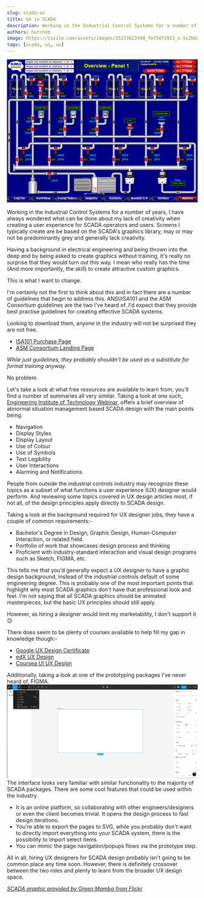 ```yaml
---
slug: scada-ux
title: UX in SCADA
description: Working in the Industrial Control Systems for a number of years, I have always wondered what can be done about my lack of creativity when creating a user experience for SCADA operators and users. Screens I would typically create are be based on the SCADA's graphics library, and may or may not be predominantly grey.
authors: hutcheb
image: https://iscito.com/assets/images/25233622599_fe75072915_o-5c2b6d06ec98eefe106dc76201a81c0d.gif
tags: [scada, ui, ux]
---
```


![5233622599_fe75072915_o.gif](5233622599_fe75072915_o.gif)

Working in the Industrial Control Systems for a number of years, I have always wondered what can be done
about my lack of creativity when creating a user experience for SCADA operators and users. Screens I
typically create are be based on the SCADA's graphics library, may or may not be predominantly grey
and generally lack creativity.

Having a background in electrical engineering and being thrown into the deep end by being asked to create
graphics without training, it's really no surprise that they would turn out this way. I mean who really 
has the time (And more importantly, the skill) to create attractive custom graphics. 

This is what I want to change.

<!--truncate-->

I'm certainly not the first to think about this and in fact there are a number of guidelines that begin 
to address this. ANSI/ISA101 and the ASM Consortium guidelines are the two I've heard of. I'd expect that
they provide best practise guidelines for creating effective SCADA systems. 

Looking to download them, anyone in the industry will not be surprised they are not free.
- [ISA101 Purchase Page](https://www.isa.org/products/ansi-isa-101-01-2015-human-machine-interfaces-for)
- [ASM Consortium Landing Page](https://process.honeywell.com/us/en/site/asm-consortium/join-asm-consortium)

*While just guidelines, they probably shouldn't be used as a substitute for formal training anyway.*

No problem. 

Let's take a look at what free resources are available to learn from, you'll find a number of summaries
all very similar. Taking a look at one such, [Engineering Institute of Technology Webinar](https://www.eit.edu.au/wp-content/uploads/2022/01/2022.01.20_SCADA_ASM_v3_WithRecording.pdf),
offers a brief overview of abnormal situation management based SCADA design with the main points being.
- Navigation
- Display Styles
- Display Layout
- Use of Colour
- Use of Symbols
- Text Legibility
- User Interactions
- Alarming and Notifications

People from outside the industrial controls industry may recognize these topics as a subset of what 
functions a user experience (UX) designer would perform. And reviewing some topics covered in UX design 
articles most, if not all, of the design principles apply directly to SCADA design.

Taking a look at the background required for UX designer jobs, they have a couple of common requirements:-
- Bachelor's Degree in Design, Graphic Design, Human-Computer Interaction, or related field.
- Portfolio of work that showcases design process and thinking
- Proficient with industry-standard interaction and visual design programs such as Sketch, FIGMA, etc.

This tells me that you'd generally expect a UX designer to have a graphic design background, instead of
the industrial controls default of some engineering degree. This is probably one of the most important 
points that highlight why most SCADA graphics don't have that professional look and feel. I'm not saying
that all SCADA graphics should be animated masterpieces, but the basic UX principles should still apply.

However, as hiring a designer would limit my marketability, I don't support it :wink:

There does seem to be plenty of courses available to help fill my gap in knowledge though:-
- [Google UX Design Certificate](https://grow.google/certificates/ux-design/#?modal_active=none)
- [edX UX Design](https://www.edx.org/course/ux-design)
- [Coursea UI UX Design](https://www.coursera.org/specializations/ui-ux-design)

Additionally, taking a look at one of the prototyping packages I've never heard of, FIGMA.
![](2022-09-14%2009-40-42.png)
The interface looks very familiar with similar functionality to the majority of SCADA packages. There are some
cool features that could be used within the industry.
- It is an online platform, so collaborating with other engineers/designers or even the client becomes trivial.
It opens the design process to fast design iterations.
- You're able to export the pages to SVG, while you probably don't want to directly import everything into
your SCADA system, there is the  possibility to import select items.
- You can mimic the page navigation/popups flows via the prototype step.

All in all, hiring UX designers for SCADA design probably isn't going to be common place any time soon. However,
there is definitely crossover between the two roles and plenty to learn from the broader UX design space.

*[SCADA graphic provided by Green Mamba from Flickr](https://www.flickr.com/photos/greenmambagreenmamba/5233622599/)*
